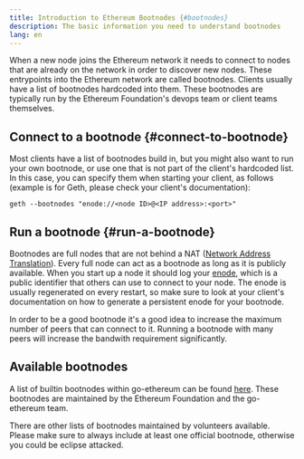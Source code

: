 ```yaml
---
title: Introduction to Ethereum Bootnodes {#bootnodes}
description: The basic information you need to understand bootnodes
lang: en
---
```



When a new node joins the Ethereum network it needs to connect to nodes that are already on the network in order to discover new nodes. These entrypoints into the Ethereum network are called bootnodes. Clients usually have a list of bootnodes hardcoded into them. These bootnodes are typically run by the Ethereum Foundation's devops team or client teams themselves.

## Connect to a bootnode {#connect-to-bootnode}

Most clients have a list of bootnodes build in, but you might also want to run your own bootnode, or use one that is not part of the client's hardcoded list. In this case, you can specify them when starting your client, as follows (example is for Geth, please check your client's documentation):
```
geth --bootnodes "enode://<node ID>@<IP address>:<port>"
```

## Run a bootnode {#run-a-bootnode}

Bootnodes are full nodes that are not behind a NAT ([Network Address Translation](https://www.geeksforgeeks.org/network-address-translation-nat/)). Every full node can act as a bootnode as long as it is publicly available.
When you start up a node it should log your [enode](/developers/docs/networking-layer/network-addresses/#enode), which is a public identifier that others can use to connect to your node.
The enode is usually regenerated on every restart, so make sure to look at your client's documentation on how to generate a persistent enode for your bootnode. 

In order to be a good bootnode it's a good idea to increase the maximum number of peers that can connect to it. Running a bootnode with many peers will increase the bandwith requirement significantly.

## Available bootnodes

A list of builtin bootnodes within go-ethereum can be found [here](https://github.com/ethereum/go-ethereum/blob/master/params/bootnodes.go#L23). These bootnodes are maintained by the Ethereum Foundation and the go-ethereum team. 

There are other lists of bootnodes maintained by volunteers available. Please make sure to always include at least one official bootnode, otherwise you could be eclipse attacked.
